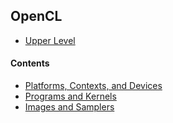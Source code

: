 ## OpenCL

- [Upper Level](../README.md)


#### Contents

- [Platforms, Contexts, and Devices](platforms_contexts_and_devices.md)
- [Programs and Kernels](programs_and_kernels.md)
- [Images and Samplers](images_and_samplers.md)

